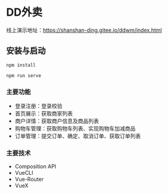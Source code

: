 # DD外卖
线上演示地址：https://shanshan-ding.gitee.io/ddwm/index.html

## 安装与启动
```
npm install
```
```
npm run serve
```

### 主要功能
- 登录注册：登录校验
- 首页展示：获取商家列表
- 商户详情：获取商户信息及商品列表
- 购物车管理：获取购物车列表、实现购物车加减商品
- 订单管理：提交订单、确定、取消订单、获取订单列表

### 主要技术
- Composition API
- VueCLI
- Vue-Router
- VueX
